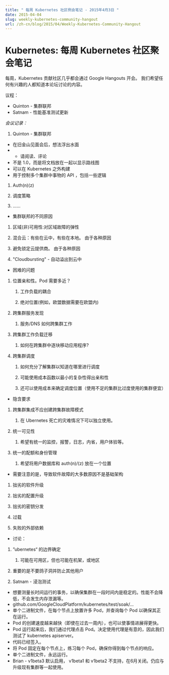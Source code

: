 ```yaml
---
title: " 每周 Kubernetes 社区例会笔记 - 2015年4月3日 "
date: 2015-04-04
slug: weekly-kubernetes-community-hangout
url: /zh-cn/blog/2015/04/Weekly-Kubernetes-Community-Hangout
---
```

<!--
---
title: " Weekly Kubernetes Community Hangout Notes - April 3 2015 "
date: 2015-04-04
slug: weekly-kubernetes-community-hangout
url: /zh-cn/blog/2015/04/Weekly-Kubernetes-Community-Hangout
---
-->
<!--
# Kubernetes: Weekly Kubernetes Community Hangout Notes
-->
# Kubernetes: 每周 Kubernetes 社区聚会笔记

<!--
Every week the Kubernetes contributing community meet virtually over Google Hangouts. We want anyone who's interested to know what's discussed in this forum.
-->
每周，Kubernetes 贡献社区几乎都会通过 Google Hangouts 开会。
我们希望任何有兴趣的人都知道本论坛讨论的内容。

<!--
Agenda:
-->
议程：

<!--
* Quinton - Cluster federation
* Satnam - Performance benchmarking update
-->
* Quinton - 集群联邦
* Satnam - 性能基准测试更新

<!--
*Notes from meeting:*
-->
*会议记录：*

<!--
1. Quinton - Cluster federation
* Ideas floating around after meetup in SF
* * Please read and comment
* Not 1.0, but put a doc together to show roadmap
* Can be built outside of Kubernetes
* API to control things across multiple clusters, include some logic
-->
1. Quinton - 集群联邦
* 在旧金山见面会后，想法浮出水面
* * 请阅读、评论
* 不是 1.0，而是将文档放在一起以显示路线图
* 可以在 Kubernetes 之外构建
* 用于控制多个集群中事物的 API ，包括一些逻辑

<!--
1. Auth(n)(z)

2. Scheduling Policies

3. …
-->
1. Auth(n)(z)

2. 调度策略

3. ……
<!--
* Different reasons for cluster federation

1. Zone (un) availability : Resilient to zone failures

2. Hybrid cloud: some in cloud, some on prem. for various reasons

3. Avoid cloud provider lock-in.  For various reasons

4. "Cloudbursting" - automatic overflow into the cloud
-->
* 集群联邦的不同原因

1. 区域(非)可用性:对区域故障的弹性

2. 混合云：有些在云中，有些在本地。 由于各种原因

3. 避免锁定云提供商。 由于各种原因

4. "Cloudbursting" - 自动溢出到云中

<!--
* Hard problems

1. Location affinity.  How close do pods need to be?

    1. Workload coupling

    2. Absolute location (e.g. eu data needs to be in eu)

2. Cross cluster service discovery

    1. How does service/DNS work across clusters

3. Cross cluster workload migration

    1. How do you move an application piece by piece across clusters?

4. Cross cluster scheduling

    1. How do know enough about clusters to know where to schedule

    2. Possibly use a cost function to achieve affinities with minimal complexity

    3. Can also use cost to determine where to schedule (under used clusters are cheaper than over-used clusters)
 -->
 * 困难的问题
 
 1. 位置亲和性。Pod 需要多近？

    1. 工作负载的耦合

    2. 绝对位置(例如，欧盟数据需要在欧盟内)

2. 跨集群服务发现

    1. 服务/DNS 如何跨集群工作

3. 跨集群工作负载迁移

    1. 如何在跨集群中逐块移动应用程序?

4. 跨集群调度

    1.  如何充分了解集群以知道在哪里进行调度

    2. 可能使用成本函数以最小的复杂性得出亲和性

    3. 还可以使用成本来确定调度位置（使用不足的集群比过度使用的集群便宜）

<!--
* Implicit requirements

1. Cross cluster integration shouldn't create cross-cluster failure modes

    1. Independently usable in a disaster situation where Ubernetes dies.

2. Unified visibility

    1. Want to have unified monitoring, alerting, logging, introspection, ux, etc.

3. Unified quota and identity management
 -->
 * 隐含要求

1. 跨集群集成不应创建跨集群故障模式

    1. 在 Ubernetes 死亡的灾难情况下可以独立使用。

2. 统一可见性

    1. 希望有统一的监控，报警，日志，内省，用户体验等。

3. 统一的配额和身份管理

    1. 希望将用户数据库和 auth(n)/(z) 放在一个位置
    

<!--
* Important to note, most causes of software failure are not the infrastructure

1. Botched software upgrades

2. Botched config upgrades

3. Botched key distribution

4. Overload

5. Failed external dependencies
 -->
 * 需要注意的是，导致软件故障的大多数原因不是基础架构

1. 拙劣的软件升级

2. 拙劣的配置升级

3. 拙劣的密钥分发

4. 过载

5. 失败的外部依赖

 <!--
* Discussion:

1. Where do you draw the "ubernetes" line

    1. Likely at the availability zone, but could be at the rack, or the region

2. Important to not pigeon hole and prevent other users
 -->
 * 讨论：

1. ”ubernetes“ 的边界确定

    1. 可能在可用区，但也可能在机架，或地区

2. 重要的是不要鸽子洞并防止其他用户

 <!--
 2. Satnam - Soak Test
* Want to measure things that run for a long time to make sure that the cluster is stable over time.  Performance doesn't degrade, no memory leaks, etc.
* github.com/GoogleCloudPlatform/kubernetes/test/soak/…
* Single binary, puts lots of pods on each node, and queries each pod to make sure that it is running.
* Pods are being created much, much more quickly (even in the past week) to make things go more quickly.
* Once the pods are up running, we hit the pods via the proxy.  Decision to hit the proxy was deliberate so that we test the kubernetes apiserver.
* Code is already checked in.
* Pin pods to each node, exercise every pod, make sure that you get a response for each node.
* Single binary, run forever.
* Brian - v1beta3 is enabled by default, v1beta1 and v1beta2 deprecated, turned off  in June.  Should still work with upgrading existing clusters, etc.
 -->
 2. Satnam - 浸泡测试
* 想要测量长时间运行的事务，以确保集群在一段时间内是稳定的。性能不会降低，不会发生内存泄漏等。
* github.com/GoogleCloudPlatform/kubernetes/test/soak/…
* 单个二进制文件，在每个节点上放置许多 Pod，并查询每个 Pod 以确保其正在运行。
* Pod 的创建速度越来越快（即使在过去一周内），也可以使事情进展得更快。
* Pod 运行起来后，我们通过代理点击 Pod。决定使用代理是有意的，因此我们测试了 kubernetes apiserver。
* 代码已经签入。
* 将 Pod 固定在每个节点上，练习每个 Pod，确保你得到每个节点的响应。
* 单个二进制文件，永远运行。
* Brian - v1beta3 默认启用， v1beta1 和 v1beta2 不支持，在6月关闭。仍应与升级现有集群等一起使用。

